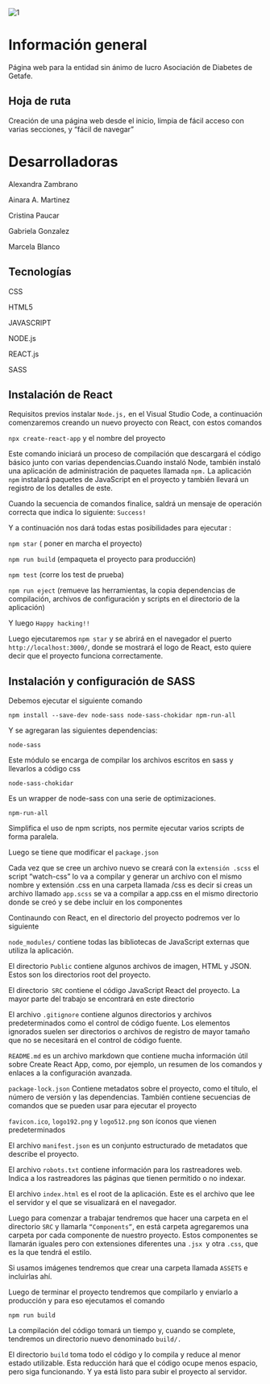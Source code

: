 









![1](https://user-images.githubusercontent.com/106177948/203870518-730d7a8b-4dbf-434e-9489-019de1840610.png)

# Información general 

Página web para la entidad sin ánimo de lucro Asociación de Diabetes de Getafe.



## Hoja de ruta 

Creación de una página web desde el inicio, limpia de fácil acceso con varias secciones, y “fácil de navegar”




# Desarrolladoras 

Alexandra Zambrano

Ainara A. Martinez

Cristina Paucar

Gabriela Gonzalez 

Marcela Blanco

## Tecnologías 

CSS

HTML5

JAVASCRIPT

NODE.js

REACT.js

SASS

## Instalación de React

Requisitos previos instalar `Node.js,` en el Visual Studio Code, a continuación comenzaremos creando un nuevo proyecto con React, con estos comandos 

`npx create-react-app`  y el nombre del proyecto 

Este comando iniciará un proceso de compilación que descargará el código básico junto con varias dependencias.Cuando instaló Node, también instaló una aplicación de administración de paquetes llamada `npm.` 
La aplicación  `npm` instalará paquetes de JavaScript en el proyecto y también llevará un registro de los detalles de este.

Cuando la secuencia de comandos finalice, saldrá un mensaje de operación correcta que indica lo siguiente:  `Success!`

Y a continuación nos dará todas estas posibilidades  para ejecutar : 

`npm star` ( poner en marcha el proyecto)

`npm run build` (empaqueta el proyecto para producción) 

`npm test` (corre los test de prueba)

`npm run eject` (remueve las herramientas, la copia dependencias de compilación, archivos de configuración y scripts en el directorio de la aplicación)

Y luego `Happy hacking!!`

Luego ejecutaremos `npm star` y se abrirá en el navegador el puerto `http://localhost:3000/`, donde se mostrará el logo de React, esto quiere decir que el proyecto funciona correctamente. 

## Instalación y configuración de SASS

Debemos ejecutar el siguiente comando 

`npm install --save-dev node-sass node-sass-chokidar npm-run-all`

Y se agregaran las siguientes dependencias: 

`node-sass`

Este módulo se encarga de compilar los archivos escritos en sass y llevarlos a código css 

`node-sass-chokidar`

Es un wrapper de node-sass con una serie de optimizaciones.

`npm-run-all`

Simplifica el uso de npm scripts, nos permite ejecutar varios scripts de forma paralela.

Luego se tiene que modificar el `package.json`

Cada vez que se cree un archivo nuevo se creará  con la `extensión .scss` el script “watch-css” lo va a compilar y generar un archivo con el mismo nombre y extensión .css en una carpeta llamada /css es decir si creas un archivo llamado `app.scss` se va a compilar a app.css en el mismo directorio donde se  creó y se debe  incluir en los componentes


Continaundo con React, en el directorio del proyecto podremos ver lo siguiente 

`node_modules/` contiene todas las bibliotecas de JavaScript externas que utiliza la aplicación. 

El directorio `Public` contiene algunos archivos de imagen, HTML y JSON. Estos son los directorios root del proyecto.

El directorio` SRC` contiene el código JavaScript React del proyecto. La mayor parte del trabajo se encontrará en este directorio

El archivo `.gitignore` contiene algunos directorios y archivos predeterminados como el control de código fuente. Los elementos ignorados suelen ser directorios o archivos de registro de mayor tamaño que no se necesitará en el control de código fuente.

`README.md` es un archivo markdown que contiene mucha información útil sobre Create React App, como, por ejemplo, un resumen de los comandos y enlaces a la configuración avanzada. 

`package-lock.json` Contiene metadatos sobre el proyecto, como el título, el número de versión y las dependencias. También contiene secuencias de comandos que se pueden usar para ejecutar el proyecto  

`favicon.ico`, `logo192.png` y `logo512.png` son íconos que vienen predeterminados 
 
El archivo `manifest.json` es un conjunto estructurado de metadatos que describe el proyecto. 

El archivo `robots.txt` contiene información para los rastreadores web. Indica a los rastreadores las páginas que tienen permitido o no indexar. 

El archivo `index.html` es el root de la aplicación. Este es el archivo que lee el servidor y el que se visualizará en el navegador. 


Luego para comenzar a trabajar tendremos que hacer una carpeta en el directorio `SRC` y llamarla `“Components”`, en está carpeta agregaremos una carpeta por cada componente de nuestro proyecto. Estos componentes se llamarán iguales pero con extensiones diferentes una `.jsx `y otra `.css`, que es la que tendrá el estilo. 

Si usamos imágenes tendremos que crear una carpeta llamada `ASSETS` e incluirlas ahí. 

Luego de terminar el proyecto tendremos que compilarlo y enviarlo a producción y para eso ejecutamos el comando 

`npm run build`

La compilación del código tomará un tiempo y, cuando se complete, tendremos un directorio nuevo denominado `build/.`

El directorio `build` toma todo el código y lo compila y reduce al menor estado utilizable. Esta reducción hará que el código ocupe menos espacio, pero siga funcionando. Y ya está listo para subir el proyecto al servidor. 




 






















